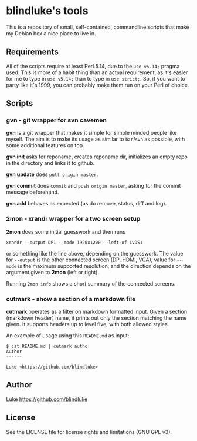 blindluke's tools
=================

This is a repository of small, self-contained, commandline scripts that
make my Debian box a nice place to live in.

Requirements
------------

All of the scripts require at least Perl 5.14, due to the `use v5.14;`
pragma used. This is more of a habit thing than an actual requirement,
as it's easier for me to type in `use v5.14;` than to type in `use
strict;`. So, if you want to party like it's 1999, you can probably
make them run on your Perl of choice.

Scripts
-------

### gvn - git wrapper for svn cavemen

**gvn** is a git wrapper that makes it simple for simple minded
people like myself. The aim is to make its usage as similar to
`bzr`/`svn` as possible, with some additional features on top.

**gvn init** asks for reponame, creates reponame dir, initializes an
empty repo in the directory and links it to github.

**gvn update** does `pull origin master`.

**gvn commit** does `commit` and `push origin master`, asking for the
commit message beforehand.

**gvn add** behaves as expected (as do remove, status, diff and log).

### 2mon - xrandr wrapper for a two screen setup

**2mon** does some initial guesswork and then runs

    xrandr --output DP1 --mode 1920x1200 --left-of LVDS1

or something like the line above, depending on the guesswork.  The
value for `--output` is the other connected screen (DP, HDMI, VGA),
value for `--mode` is the maximum supported resolution, and the
direction depends on the argument given to **2mon** (left or right).

Running `2mon info` shows a short summary of the connected screens.

### cutmark - show a section of a markdown file

**cutmark** operates as a filter on markdown formatted input. Given a
section (markdown header) name, it prints out only the section
matching the name given. It supports headers up to level five, with
both allowed styles.

An example of usage using this `README.md` as input:

    $ cat README.md | cutmark autho
    Author
    ------
    
    Luke <https://github.com/blindluke>


Author
------

Luke <https://github.com/blindluke>

License
-------

See the LICENSE file for license rights and limitations (GNU GPL v3).
